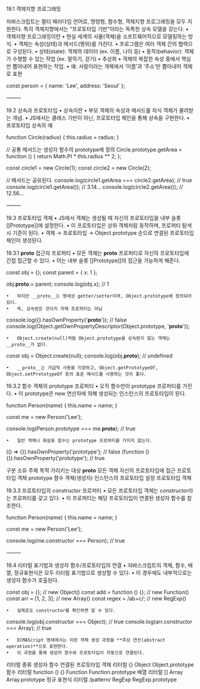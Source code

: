 
19.1 객체지향 프로그래밍

자바스크립트는 멀티 패러다임 언어로, 명령형, 함수형, 객체지향 프로그래밍을 모두 지원한다. 특히 객체지향에서는 “프로토타입 기반”이라는 독특한 상속 모델을 갖는다.
	•	객체지향 프로그래밍이란
	•	현실 세계의 사물(객체)을 소프트웨어적으로 모델링하는 방식.
	•	객체는 속성(상태)과 메서드(행위)를 가진다.
	•	프로그램은 여러 객체 간의 협력으로 구성된다.
	•	상태(state): 객체의 데이터 (ex. 이름, 나이 등)
	•	동작(behavior): 객체가 수행할 수 있는 작업 (ex. 말하기, 걷기)
	•	추상화
	•	객체의 복잡한 속성 중에서 핵심만 뽑아내어 표현하는 작업.
	•	예: 사람이라는 개체에서 ‘이름’과 ‘주소’만 뽑아내어 객체로 표현

const person = {
  name: 'Lee',
  address: 'Seoul'
};



⸻

19.2 상속과 프로토타입
	•	상속이란
	•	부모 객체의 속성과 메서드를 자식 객체가 물려받는 개념.
	•	JS에서는 클래스 기반이 아닌, 프로토타입 체인을 통해 상속을 구현한다.
	•	프로토타입 상속의 예

function Circle(radius) {
  this.radius = radius;
}

// 공통 메서드는 생성자 함수의 prototype에 정의
Circle.prototype.getArea = function () {
  return Math.PI * this.radius ** 2;
};

const circle1 = new Circle(1);
const circle2 = new Circle(2);

// 메서드는 공유된다.
console.log(circle1.getArea === circle2.getArea); // true
console.log(circle1.getArea()); // 3.14...
console.log(circle2.getArea()); // 12.56...



⸻

19.3 프로토타입 객체
	•	JS에서 객체는 생성될 때 자신의 프로토타입을 내부 슬롯 [[Prototype]]에 설정한다.
	•	이 프로토타입은 상위 객체처럼 동작하며, 프로퍼티 탐색 시 기준이 된다.
	•	객체 → 프로토타입 → Object.prototype 순으로 연결된 프로토타입 체인이 생성된다.

19.3.1 __proto__ 접근자 프로퍼티
	•	모든 객체는 __proto__ 프로퍼티로 자신의 프로토타입에 간접 접근할 수 있다.
	•	이는 내부 슬롯 [[Prototype]]의 접근을 가능하게 해준다.

const obj = {};
const parent = { x: 1 };

obj.__proto__ = parent;
console.log(obj.x); // 1

	•	하지만 __proto__는 명세상 getter/setter이며, Object.prototype에 정의되어 있다.
	•	즉, 상속받은 것이지 자체 프로퍼티는 아님

console.log({}.hasOwnProperty('__proto__')); // false
console.log(Object.getOwnPropertyDescriptor(Object.prototype, '__proto__'));

	•	Object.create(null)처럼 Object.prototype을 상속받지 않는 객체는 __proto__가 없다.

const obj = Object.create(null);
console.log(obj.__proto__); // undefined

	•	__proto__는 가급적 사용을 지양하고, Object.getPrototypeOf, Object.setPrototypeOf 등의 표준 메서드를 사용하는 것이 좋다.

19.3.2 함수 객체의 prototype 프로퍼티
	•	오직 함수만이 prototype 프로퍼티를 가진다.
	•	이 prototype은 new 연산자에 의해 생성되는 인스턴스의 프로토타입이 된다.

function Person(name) {
  this.name = name;
}

const me = new Person('Lee');

console.log(Person.prototype === me.__proto__); // true

	•	일반 객체나 화살표 함수는 prototype 프로퍼티를 가지지 않는다.

(() => {}).hasOwnProperty('prototype'); // false
(function () {}).hasOwnProperty('prototype'); // true

구분	소유 주체	목적	가리키는 대상
__proto__	모든 객체	자신의 프로토타입에 접근	프로토타입 객체
prototype	함수 객체(생성자)	인스턴스의 프로토타입 설정	프로토타입 객체

19.3.3 프로토타입의 constructor 프로퍼티
	•	모든 프로토타입 객체는 constructor라는 프로퍼티를 갖고 있다.
	•	이 프로퍼티는 해당 프로토타입이 연결된 생성자 함수를 참조한다.

function Person(name) {
  this.name = name;
}

const me = new Person('Lee');

console.log(me.constructor === Person); // true



⸻

19.4 리터럴 표기법과 생성자 함수/프로토타입의 연결
	•	자바스크립트의 객체, 함수, 배열, 정규표현식은 모두 리터럴 표기법으로 생성할 수 있다.
	•	이 경우에도 내부적으로는 생성자 함수가 호출된다.

const obj = {};               // new Object()
const add = function () {};   // new Function()
const arr = [1, 2, 3];        // new Array()
const regex = /ab+c/;         // new RegExp()

	•	실제로도 constructor를 확인하면 알 수 있다.

console.log(obj.constructor === Object); // true
console.log(arr.constructor === Array);  // true

	•	ECMAScript 명세에서는 이런 객체 생성 과정을 **추상 연산(abstract operation)**으로 표현한다.
	•	이 과정을 통해 생성자 함수와 프로토타입이 자동으로 연결된다.

리터럴 종류	생성자 함수	연결된 프로토타입
객체 리터럴 {}	Object	Object.prototype
함수 리터럴 function () {}	Function	Function.prototype
배열 리터럴 []	Array	Array.prototype
정규 표현식 리터럴 /pattern/	RegExp	RegExp.prototype
